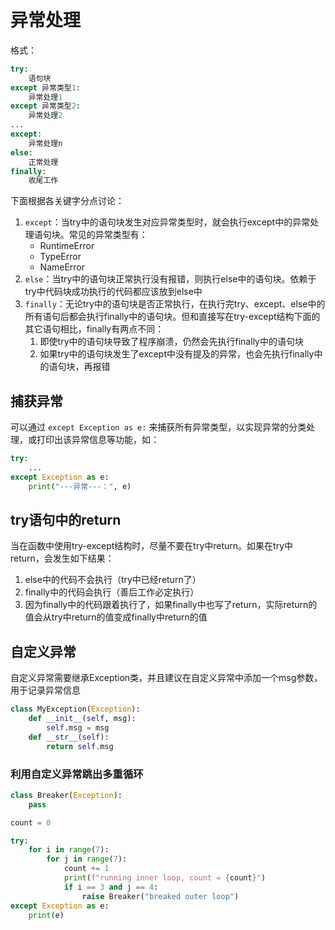 # 异常处理

格式：

```python
try:
    语句块
except 异常类型1:
    异常处理1
except 异常类型2:
    异常处理2
...
except:
    异常处理n
else:
    正常处理
finally:
    收尾工作
```

下面根据各关键字分点讨论：
1. `except`：当try中的语句块发生对应异常类型时，就会执行except中的异常处理语句块。常见的异常类型有：
    - RuntimeError
    - TypeError
    - NameError
2. `else`：当try中的语句块正常执行没有报错，则执行else中的语句块。依赖于try中代码块成功执行的代码都应该放到else中
3. `finally`：无论try中的语句块是否正常执行，在执行完try、except、else中的所有语句后都会执行finally中的语句块。但和直接写在try-except结构下面的其它语句相比，finally有两点不同：
    1. 即使try中的语句块导致了程序崩溃，仍然会先执行finally中的语句块
    2. 如果try中的语句块发生了except中没有提及的异常，也会先执行finally中的语句块，再报错

## 捕获异常

可以通过 `except Exception as e:` 来捕获所有异常类型，以实现异常的分类处理，或打印出该异常信息等功能，如：

```python
try:
    ...
except Exception as e:
    print("---异常---：", e)
```

## try语句中的return

当在函数中使用try-except结构时，尽量不要在try中return。如果在try中return，会发生如下结果：
1. else中的代码不会执行（try中已经return了）
2. finally中的代码会执行（善后工作必定执行）
3. 因为finally中的代码跟着执行了，如果finally中也写了return，实际return的值会从try中return的值变成finally中return的值

## 自定义异常

自定义异常需要继承Exception类，并且建议在自定义异常中添加一个msg参数，用于记录异常信息

```python
class MyException(Exception):
    def __init__(self, msg):
        self.msg = msg
    def __str__(self):
        return self.msg
```

### 利用自定义异常跳出多重循环

```python
class Breaker(Exception):
    pass

count = 0

try:
    for i in range(7):
        for j in range(7):
            count += 1
            print(f"running inner loop, count = {count}")
            if i == 3 and j == 4:
                raise Breaker("breaked outer loop")
except Exception as e:
    print(e)

```
